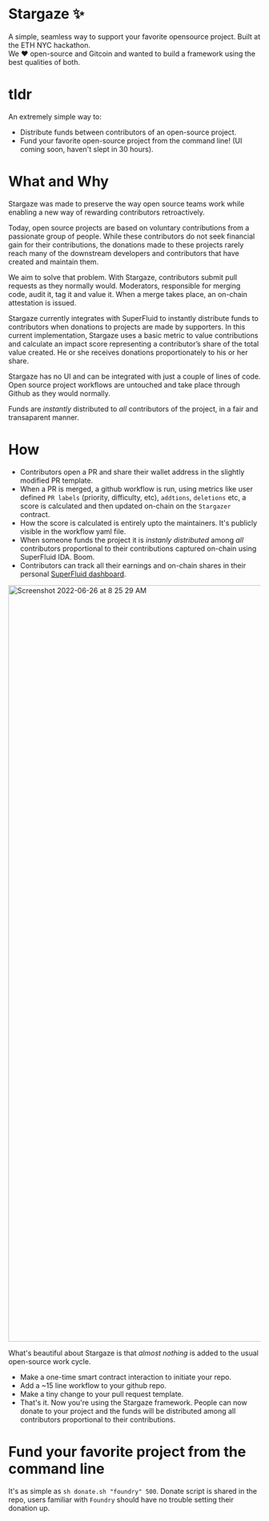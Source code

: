 # Stargaze ✨
A simple, seamless way to support your favorite opensource project. Built at the ETH NYC hackathon. <br>
We ♥️ open-source and Gitcoin and wanted to build a framework using the best qualities of both.


# tldr
An extremely simple way to:
- Distribute funds between contributors of an open-source project. 
- Fund your favorite open-source project from the command line! (UI coming soon, haven't slept in 30 hours). 

# What and Why
Stargaze was made to preserve the way open source teams work while enabling a new way of rewarding contributors retroactively. 

Today, open source projects are based on voluntary contributions from a passionate group of people. While these contributors do not seek financial gain for their contributions, the donations made to these projects rarely reach many of the downstream developers and contributors that have created and maintain them.

We aim to solve that problem. With Stargaze, contributors submit pull requests as they normally would. Moderators, responsible for merging code, audit it, tag it and value it. When a merge takes place, an on-chain attestation is issued. 

Stargaze currently integrates with SuperFluid to instantly distribute funds to contributors when donations to projects are made by supporters. In this current implementation, Stargaze uses a basic metric to value contributions and calculate an impact score representing a contributor’s share of the total value created. He or she receives donations proportionately to his or her share.

Stargaze has no UI and can be integrated with just a couple of lines of code. Open source project workflows are untouched and take place through Github as they would normally.

Funds are *instantly* distributed to *all* contributors of the project, in a fair and transaparent manner. 


# How

- Contributors open a PR and share their wallet address in the slightly modified PR template. 
- When a PR is merged, a github workflow is run, using metrics like user defined `PR labels` (priority, difficulty, etc), `addtions`, `deletions` etc, a score is calculated and then updated on-chain on the `Stargazer` contract. 
- How the score is calculated is entirely upto the maintainers. It's publicly visible in the workflow yaml file.
- When someone funds the project it is *instanly distributed* among *all* contributors proportional to their contributions captured on-chain using SuperFluid IDA. Boom.
- Contributors can track all their earnings and on-chain shares in their personal [SuperFluid dashboard](https://app.superfluid.finance/dashboard). 
<img width="1512" alt="Screenshot 2022-06-26 at 8 25 29 AM" src="https://user-images.githubusercontent.com/22870103/175814123-6a93dd82-2926-447c-881c-e77a0e2c7680.png">





What's beautiful about Stargaze is that *almost nothing* is added to the usual open-source work cycle. 

- Make a one-time smart contract interaction to initiate your repo.
- Add a ~15 line workflow to your github repo.
- Make a tiny change to your pull request template. 
- That's it. Now you're using the Stargaze framework. People can now donate to your project and the funds will be distributed among all contributors proportional to their contributions. 

# Fund your favorite project from the command line
It's as simple as ```sh donate.sh "foundry" 500```. Donate script is shared in the repo, users familiar with `Foundry` should have no trouble setting their donation up.


